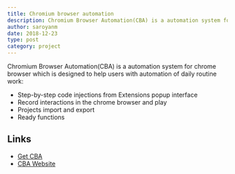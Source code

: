 ```yaml
---
title: Chromium browser automation
description: Chromium Browser Automation(CBA) is a automation system for chrome browser which is designed to help users with automation of daily routine work
author: saroyanm
date: 2018-12-23
type: post
category: project
---
```


Chromium Browser Automation(CBA) is a automation system for chrome browser which is designed to help users with automation of daily routine work:

- Step-by-step code injections from Extensions popup interface
- Record interactions in the chrome browser and play
- Projects import and export
- Ready functions

## Links

- [Get CBA](https://chrome.google.com/webstore/detail/chromium-browser-automati/jmbmjnojfkcohdpkpjmeeijckfbebbon)
- [CBA Website](https://chrome-automation.com/)
